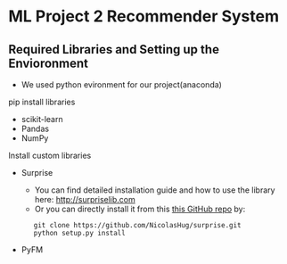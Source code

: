 # ML Project 2 Recommender System




## Required Libraries and Setting up the Envioronment 

* We used python evironment for our project(anaconda)

pip install libraries
* scikit-learn
* Pandas
* NumPy

Install custom libraries
* Surprise
  * You can find detailed installation guide and how to use the library here: http://surpriselib.com
  * Or you can directly install it from this [this GitHub repo](https://github.com/NicolasHug/Surprise) by:
  ```
     git clone https://github.com/NicolasHug/surprise.git
     python setup.py install
  ```

* PyFM
